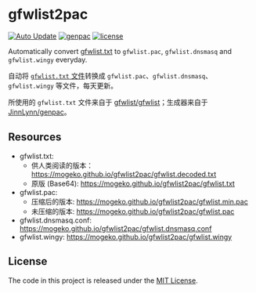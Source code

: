 # gfwlist2pac

[![Auto Update](https://github.com/mogeko/gfwlist2pac/actions/workflows/update.yml/badge.svg)](https://github.com/mogeko/gfwlist2pac/actions/workflows/update.yml)
[![genpac](https://img.shields.io/pypi/v/genpac?label=genpac)](https://github.com/JinnLynn/genpac)
[![license](https://img.shields.io/github/license/mogeko/gfwlist2pac)](LICENSE)

Automatically convert [gfwlist.txt](https://raw.githubusercontent.com/gfwlist/gfwlist/master/gfwlist.txt) to `gfwlist.pac`, `gfwlist.dnsmasq` and `gfwlist.wingy` everyday.

自动将 [`gfwlist.txt` 文件](https://raw.githubusercontent.com/gfwlist/gfwlist/master/gfwlist.txt)转换成 `gfwlist.pac`、`gfwlist.dnsmasq`、`gfwlist.wingy` 等文件，每天更新。

所使用的 `gfwlist.txt` 文件来自于 [gfwlist/gfwlist](https://github.com/gfwlist/gfwlist)；生成器来自于 [JinnLynn/genpac](https://github.com/JinnLynn/genpac)。

## Resources

- gfwlist.txt:
  - 供人类阅读的版本： <https://mogeko.github.io/gfwlist2pac/gfwlist.decoded.txt>
  - 原版 (Base64): <https://mogeko.github.io/gfwlist2pac/gfwlist.txt>
- gfwlist.pac:
  - 压缩后的版本: <https://mogeko.github.io/gfwlist2pac/gfwlist.min.pac>
  - 未压缩的版本: <https://mogeko.github.io/gfwlist2pac/gfwlist.pac>
- gfwlist.dnsmasq.conf: <https://mogeko.github.io/gfwlist2pac/gfwlist.dnsmasq.conf>
- gfwlist.wingy: <https://mogeko.github.io/gfwlist2pac/gfwlist.wingy>

## License

The code in this project is released under the [MIT License](LICENSE).

